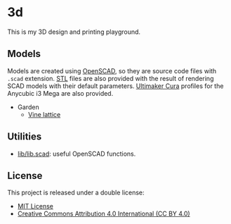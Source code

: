 # 3d

This is my 3D design and printing playground.

## Models

Models are created using [OpenSCAD](http://www.openscad.org/), so they are source code files with `.scad` extension. [STL](https://en.wikipedia.org/wiki/STL_(file_format)) files are also provided with the result of rendering SCAD models with their default parameters. [Ultimaker Cura](https://ultimaker.com/en/products/ultimaker-cura-software) profiles for the Anycubic i3 Mega are also provided.

* Garden
  * [Vine lattice](garden/vine_lattice/README.md)

## Utilities

* [lib/lib.scad](lib/lib.scad): useful OpenSCAD functions.

## License

This project is released under a double license:

* [MIT License](https://opensource.org/licenses/MIT)
* [Creative Commons Attribution 4.0 International (CC BY 4.0)](https://creativecommons.org/licenses/by/4.0/)
